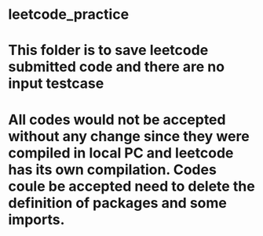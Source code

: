 # leetcode_practice
# This folder is to save leetcode submitted code and there are no input testcase
# All codes would not be accepted without any change since they were compiled in local PC and leetcode has its own compilation. Codes coule be accepted need to delete the definition of packages and some imports. 
